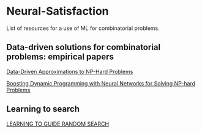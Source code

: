 # Neural-Satisfaction
List of resources for a use of ML for combinatorial problems.


## Data-driven solutions for combinatorial problems: empirical papers
[Data-Driven Approximations to NP-Hard Problems](https://www.semanticscholar.org/paper/Data-Driven-Approximations-to-NP-Hard-Problems-Milan-Rezatofighi/c0ce6c60727808bdadcd7b2be0cf0de34eb36aba)

[Boosting Dynamic Programming with Neural Networks for Solving NP-hard Problems](https://www.semanticscholar.org/paper/Boosting-Dynamic-Programming-with-Neural-Networks-Yang-Jin/ae51014149d2b0b1032e200cc122f1dba82aab49)

## Learning to search
[LEARNING TO GUIDE RANDOM SEARCH](https://www.semanticscholar.org/paper/Learning-to-Guide-Random-Search-Sener-Koltun/8ec2720501d862a3a0d96dcca60d54176005416c)




